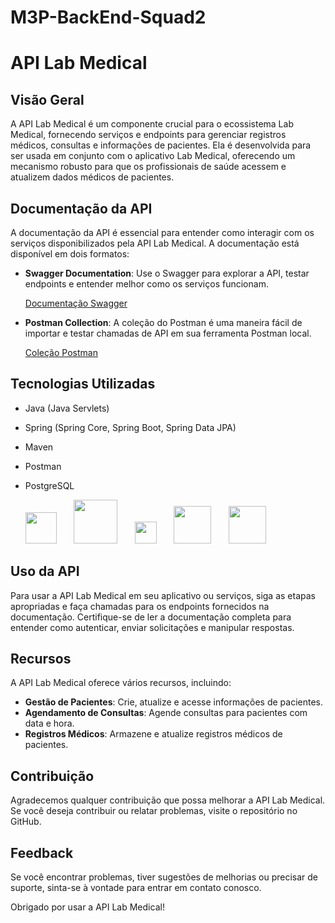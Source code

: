 # M3P-BackEnd-Squad2
# API Lab Medical

## Visão Geral

A API Lab Medical é um componente crucial para o ecossistema Lab Medical, fornecendo serviços e endpoints para gerenciar registros médicos, consultas e informações de pacientes. Ela é desenvolvida para ser usada em conjunto com o aplicativo Lab Medical, oferecendo um mecanismo robusto para que os profissionais de saúde acessem e atualizem dados médicos de pacientes.

## Documentação da API

A documentação da API é essencial para entender como interagir com os serviços disponibilizados pela API Lab Medical. A documentação está disponível em dois formatos:

- **Swagger Documentation**: Use o Swagger para explorar a API, testar endpoints e entender melhor como os serviços funcionam.

  [Documentação Swagger](https://app.swaggerhub.com/apis/ezeleis/LabMedical/1.0.0)

- **Postman Collection**: A coleção do Postman é uma maneira fácil de importar e testar chamadas de API em sua ferramenta Postman local.

  [Coleção Postman](https://github.com/FullStack-Itacorubi/M3P-BackEnd-Squad2/blob/main/LabMedical.postman_collection.json)

## Tecnologias Utilizadas

- Java (Java Servlets)
- Spring  (Spring Core, Spring Boot, Spring Data JPA)
- Maven 
- Postman 
- PostgreSQL
 
 
  <img height="50" src="images/spring-svgrepo-com.svg" width="50"/>&nbsp;&nbsp;&nbsp;&nbsp;&nbsp;&nbsp;
  <img src="images/pngfind.com-mysql-logo-transparent-png-744402.png"  height="70"/>&nbsp;&nbsp;&nbsp;&nbsp;&nbsp;&nbsp;
  <img height="35" src="images/Apache_Maven_logo.svg"/>&nbsp;&nbsp;&nbsp;&nbsp;&nbsp;&nbsp;
  <img height="60" src="images/postman-icon-svgrepo-com.svg"/>&nbsp;&nbsp;&nbsp;&nbsp;&nbsp;&nbsp;
  <img height="60" src="images/Postgresql_elephant.svg"/>

## Uso da API

Para usar a API Lab Medical em seu aplicativo ou serviços, siga as etapas apropriadas e faça chamadas para os endpoints fornecidos na documentação. Certifique-se de ler a documentação completa para entender como autenticar, enviar solicitações e manipular respostas.

## Recursos

A API Lab Medical oferece vários recursos, incluindo:

- **Gestão de Pacientes**: Crie, atualize e acesse informações de pacientes.
- **Agendamento de Consultas**: Agende consultas para pacientes com data e hora.
- **Registros Médicos**: Armazene e atualize registros médicos de pacientes.

## Contribuição

Agradecemos qualquer contribuição que possa melhorar a API Lab Medical. Se você deseja contribuir ou relatar problemas, visite o repositório no GitHub.

## Feedback

Se você encontrar problemas, tiver sugestões de melhorias ou precisar de suporte, sinta-se à vontade para entrar em contato conosco.

Obrigado por usar a API Lab Medical!
